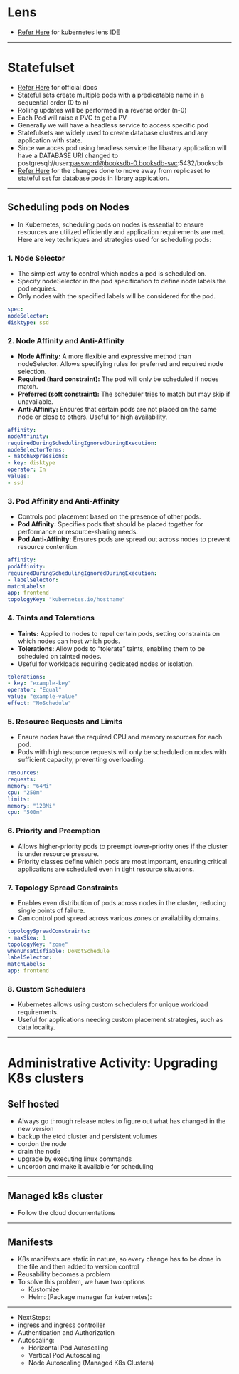 # Lens

* [Refer Here](https://k8slens.dev/) for kubernetes lens IDE

----

# Statefulset

* [Refer Here](https://kubernetes.io/docs/concepts/workloads/controllers/statefulset/) for official docs
* Stateful sets create multiple pods with a predicatable name in a sequential order (0 to n)
* Rolling updates will be performed in a reverse order (n-0)
* Each Pod will raise a PVC to get a PV
* Generally we will have a headless service to access specific pod
* Statefulsets are widely used to create database clusters and any application with state.
* Since we acces pod using headless service the libarary application will have a DATABASE URI changed to postgresql://user:password@booksdb-0.booksdb-svc:5432/booksdb
* [Refer Here]() for the changes done to move away from replicaset to stateful set for database pods in library application.

----

## Scheduling pods on Nodes

* In Kubernetes, scheduling pods on nodes is essential to ensure resources are utilized efficiently and application requirements are met. Here are key techniques and strategies used for scheduling pods:

### 1. **Node Selector**

* The simplest way to control which nodes a pod is scheduled on.
* Specify nodeSelector in the pod specification to define node labels the pod requires.
* Only nodes with the specified labels will be considered for the pod.

```yaml
spec:
nodeSelector:
disktype: ssd
```

### 2. **Node Affinity and Anti-Affinity**

* **Node Affinity:** A more flexible and expressive method than nodeSelector. Allows specifying rules for preferred and required node selection.
* **Required (hard constraint):** The pod will only be scheduled if nodes match.
* **Preferred (soft constraint):** The scheduler tries to match but may skip if unavailable.
* **Anti-Affinity:** Ensures that certain pods are not placed on the same node or close to others. Useful for high availability.

```yaml
affinity:
nodeAffinity:
requiredDuringSchedulingIgnoredDuringExecution:
nodeSelectorTerms:
- matchExpressions:
- key: disktype
operator: In
values:
- ssd
```

### 3. **Pod Affinity and Anti-Affinity**

* Controls pod placement based on the presence of other pods.
* **Pod Affinity:** Specifies pods that should be placed together for performance or resource-sharing needs.
* **Pod Anti-Affinity:** Ensures pods are spread out across nodes to prevent resource contention.

```yaml
affinity:
podAffinity:
requiredDuringSchedulingIgnoredDuringExecution:
- labelSelector:
matchLabels:
app: frontend
topologyKey: "kubernetes.io/hostname"
```

### 4. **Taints and Tolerations**

* **Taints:** Applied to nodes to repel certain pods, setting constraints on which nodes can host which pods.
* **Tolerations:** Allow pods to “tolerate” taints, enabling them to be scheduled on tainted nodes.
* Useful for workloads requiring dedicated nodes or isolation.

```yaml
tolerations:
- key: "example-key"
operator: "Equal"
value: "example-value"
effect: "NoSchedule"
```

### 5. **Resource Requests and Limits**

* Ensure nodes have the required CPU and memory resources for each pod.
* Pods with high resource requests will only be scheduled on nodes with sufficient capacity, preventing overloading.

```yaml
resources:
requests:
memory: "64Mi"
cpu: "250m"
limits:
memory: "128Mi"
cpu: "500m"
```

### 6. **Priority and Preemption**

* Allows higher-priority pods to preempt lower-priority ones if the cluster is under resource pressure.
* Priority classes define which pods are most important, ensuring critical applications are scheduled even in tight resource situations.

### 7. **Topology Spread Constraints**

* Enables even distribution of pods across nodes in the cluster, reducing single points of failure.
* Can control pod spread across various zones or availability domains.

```yaml
topologySpreadConstraints:
- maxSkew: 1
topologyKey: "zone"
whenUnsatisfiable: DoNotSchedule
labelSelector:
matchLabels:
app: frontend
```

### 8. **Custom Schedulers**

* Kubernetes allows using custom schedulers for unique workload requirements.
* Useful for applications needing custom placement strategies, such as data locality.

----

# Administrative Activity: Upgrading K8s clusters

## Self hosted

* Always go through release notes to figure out what has changed in the new version
* backup the etcd cluster and persistent volumes
* cordon the node
* drain the node
* upgrade by executing linux commands
* uncordon and make it available for scheduling

----

## Managed k8s cluster

* Follow the cloud documentations

----

## Manifests

* K8s manifests are static in nature, so every change has to be done in the file and then added to version control
* Reusability becomes a problem
* To solve this problem, we have two options
  * Kustomize
  * Helm: (Package manager for kubernetes):

----

* NextSteps:
* ingress and ingress controller
* Authentication and Authorization
* Autoscaling:
  * Horizontal Pod Autoscaling
  * Vertical Pod Autoscaling
  * Node Autoscaling (Managed K8s Clusters)
